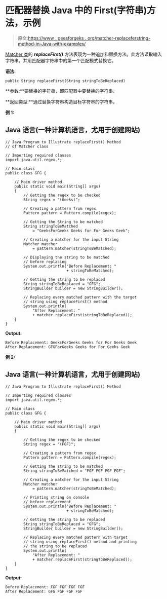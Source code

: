 # 匹配器替换 Java 中的 First(字符串)方法，示例

> 原文:[https://www . geesforgeks . org/matcher-replaceferstring-method-in-Java-with-examples/](https://www.geeksforgeeks.org/matcher-replacefirststring-method-in-java-with-examples/)

[Matcher 类](https://www.geeksforgeeks.org/regular-expressions-in-java/)的 ***replaceFirst()*** 方法表现为一种追加和替换方法。此方法读取输入字符串，并用匹配器字符串中的第一个匹配模式替换它。

**语法:**

```
public String replaceFirst(String stringToBeReplaced)
```

**参数:**要替换的字符串，即匹配器中要替换的字符串。

**返回类型:**通过替换字符串构造目标字符串的字符串。

**例 1:**

## Java 语言(一种计算机语言，尤用于创建网站)

```
// Java Program to Illustrate replaceFirst() Method
// of Matcher class

// Importing required classes
import java.util.regex.*;

// Main class
public class GFG {

    // Main driver method
    public static void main(String[] args)
    {
        // Getting the regex to be checked
        String regex = "(Geeks)";

        // Creating a pattern from regex
        Pattern pattern = Pattern.compile(regex);

        // Getting the String to be matched
        String stringToBeMatched
            = "GeeksForGeeks Geeks for For Geeks Geek";

        // Creating a matcher for the input String
        Matcher matcher
            = pattern.matcher(stringToBeMatched);

        // Displaying the string to be matched
        // before replacing
        System.out.println("Before Replacement: "
                           + stringToBeMatched);

        // Getting the string to be replaced
        String stringToBeReplaced = "GFG";
        StringBuilder builder = new StringBuilder();

        // Replacing every matched pattern with the target
        // string using replaceFirst() method
        System.out.println(
            "After Replacement: "
            + matcher.replaceFirst(stringToBeReplaced));
    }
}
```

**Output:** 

```
Before Replacement: GeeksForGeeks Geeks for For Geeks Geek
After Replacement: GFGForGeeks Geeks for For Geeks Geek
```

**例 2:**

## Java 语言(一种计算机语言，尤用于创建网站)

```
// Java Program to Illustrate replaceFirst() Method

// Importing required classes
import java.util.regex.*;

// Main class
public class GFG {

    // Main driver method
    public static void main(String[] args)
    {

        // Getting the regex to be checked
        String regex = "(FGF)";

        // Creating a pattern from regex
        Pattern pattern = Pattern.compile(regex);

        // Getting the string to be matched
        String stringToBeMatched = "FGF FGF FGF FGF";

        // Creating a matcher for the input String
        Matcher matcher
            = pattern.matcher(stringToBeMatched);

        // Printing string on console
        // before replacement
        System.out.println("Before Replacement: "
                           + stringToBeMatched);

        // Getting the string to be replaced
        String stringToBeReplaced = "GFG";
        StringBuilder builder = new StringBuilder();

        // Replacing every matched pattern with target
        // string using replaceFirst() method and printing
        // the string to be replaced
        System.out.println(
            "After Replacement: "
            + matcher.replaceFirst(stringToBeReplaced));
    }
}
```

**Output:** 

```
Before Replacement: FGF FGF FGF FGF
After Replacement: GFG FGF FGF FGF
```